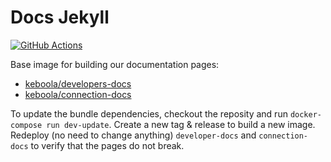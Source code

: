# Docs Jekyll

[![GitHub Actions](https://github.com/keboola/docs-jekyll/actions/workflows/push.yml/badge.svg)](https://github.com/keboola/docs-jekyll/actions/workflows/push.yml)

Base image for building our documentation pages:

- [keboola/developers-docs](https://github.com/keboola/developers-docs)
- [keboola/connection-docs](https://github.com/keboola/connection-docs)

To update the bundle dependencies, checkout the reposity and run `docker-compose run dev-update`. Create a new tag & release to build a new image. Redeploy (no need to change anything) `developer-docs` and `connection-docs` to verify that the pages do not break.

